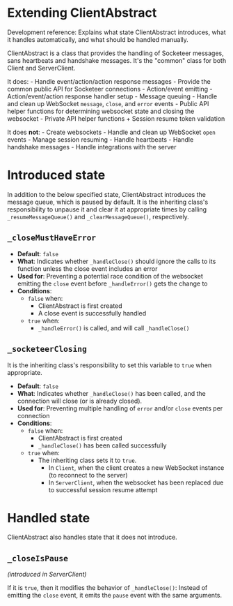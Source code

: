Extending ClientAbstract
===

Development reference: Explains what state ClientAbstract introduces, what it handles automatically, and what should be handled manually.

ClientAbstract is a class that provides the handling of Socketeer messages, sans heartbeats and handshake messages. It's the "common" class for both Client and ServerClient.

It does:
    - Handle event/action/action response messages
    - Provide the common public API for Socketeer connections
    - Action/event emitting
    - Action/event/action response handler setup
    - Message queuing
    - Handle and clean up WebSocket `message`, `close`, and `error` events
    - Public API helper functions for determining websocket state and closing the websocket
    - Private API helper functions
        + Session resume token validation

It does **not**:
    - Create websockets
    - Handle and clean up WebSocket `open` events
    - Manage session resuming
    - Handle heartbeats
    - Handle handshake messages
    - Handle integrations with the server

Introduced state
===

In addition to the below specified state, ClientAbstract introduces the message queue, which is paused by default. It is the inheriting class's responsibility to unpause it and clear it at appropriate times by calling `_resumeMessageQueue()` and `_clearMessageQueue()`, respectively.

`_closeMustHaveError`
---

* **Default**: `false`
* **What**: Indicates whether `_handleClose()` should ignore the calls to its function unless the close event includes an error
* **Used for**: Preventing a potential race condition of the websocket emitting the `close` event before `_handleError()` gets the change to
* **Conditions**:
    - `false` when:
        + ClientAbstract is first created
        + A close event is successfully handled
    - `true` when:
        + `_handleError()` is called, and will call `_handleClose()`

`_socketeerClosing`
---

It is the inheriting class's responsibility to set this variable to `true` when appropriate.

* **Default**: `false`
* **What**: Indicates whether `_handleClose()` has been called, and the connection will close (or is already closed).
* **Used for**: Preventing multiple handling of `error` and/or `close` events per connection
* **Conditions**:
    - `false` when:
        + ClientAbstract is first created
        + `_handleClose()` has been called successfully
    - `true` when:
        + The inheriting class sets it to `true`.
            * In `Client`, when the client creates a new WebSocket instance (to reconnect to the server)
            * In `ServerClient`, when the websocket has been replaced due to successful session resume attempt

Handled state
===

ClientAbstract also handles state that it does not introduce.

`_closeIsPause`
---

*(introduced in ServerClient)*

If it is `true`, then it modifies the behavior of `_handleClose()`: Instead of emitting the `close` event, it emits the `pause` event with the same arguments.